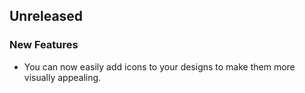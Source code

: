 ## Unreleased

### New Features
- You can now easily add icons to your designs to make them more visually appealing.
